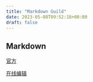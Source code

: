 ```yaml
---
title: "Markdown Guild"
date: 2023-05-08T09:52:18+08:00
draft: false
---
```


## Markdown
[官方](https://www.markdownguide.org/)

[在线编辑](https://www.markdownguide.org/tools/dillinger/)

<!-- # git status; git add .; git commit -m " XXX "; git push;  -->


